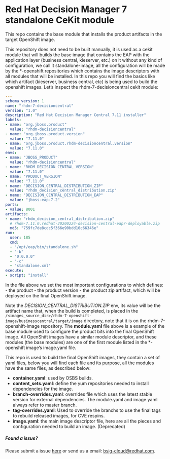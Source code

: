 # Red Hat Decision Manager 7 standalone CeKit module

This repo contains the base module that installs the product artifacts in the target OpenShift image.


This repository does not need to be built manually, it is used as a cekit module  that will builds the base image
that contains the EAP with the application layer (business central, kieserver, etc.) on it without any kind
of configuration, we call it standalone-image, all the configuration will be made by the *-openshift repositories
which contains the image descriptors with all modules that will be installed. In this repo you will find the basics
like which artifact (kieserver, business central, etc) is being used to build the openshift images. Let’s inspect the
rhdm-7-decisioncentral cekit module:


```yaml
---
schema_version: 1
name: "rhdm-7-decisioncentral"
version: "1.0"
description: "Red Hat Decision Manager Central 7.11 installer"
labels:
- name: "org.jboss.product"
  value: "rhdm-decisioncentral"
- name: "org.jboss.product.version"
  value: "7.11.0"
- name: "org.jboss.product.rhdm-decisioncentral.version"
  value: "7.11.0"
envs:
- name: "JBOSS_PRODUCT"
  value: "rhdm-decisioncentral"
- name: "RHDM_DECISION_CENTRAL_VERSION"
  value: "7.11.0"
- name: "PRODUCT_VERSION"
  value: "7.11.0"
- name: "DECISION_CENTRAL_DISTRIBUTION_ZIP"
  value: "rhdm_decision_central_distribution.zip"
- name: "DECISION_CENTRAL_DISTRIBUTION_EAP"
  value: "jboss-eap-7.2"
ports:
- value: 8001
artifacts:
- name: "rhdm_decision_central_distribution.zip"
  # rhdm-7.11.0.redhat-20200224-decision-central-eap7-deployable.zip
  md5: "759fc7de8cdc5f366e90bdd10c66346e"
run:
  user: 185
  cmd:
  - "/opt/eap/bin/standalone.sh"
  - "-b"
  - "0.0.0.0"
  - "-c"
  - "standalone.xml"
execute:
- script: "install"
```

In the file above we set the most important configurations to which defines:
    - the product
    - the product version
    - the product zip artifact, which will be deployed on the final OpenShift image.

Note the *DECISION_CENTRAL_DISTRIBUTION.ZIP* env, its value will be the artifact name that, when the build is completed,
is placed in the `/<images_source_dir>/rhdm-7-openshift-image/businesscentral/target/image` directory,
note that it is on the rhdm-7-openshift-image repository. The **module.yaml** file above is a example of
the base module used to configure the product bits into the final OpenShift image. All OpenShift images have a
similar module descriptor, and these modules (the base modules) are one of the first module listed in
the *-openshift image’s image.yaml file.


This repo is used to build the final OpenShift images, they contain a set of yaml files, below you will find each
file and its purpose, all the modules have the same files, as described below:

 - **container.yaml**: used by OSBS builds.
 - **content_sets.yaml**: define the yum repositories needed to install dependencies for the image.
 - **branch-overrides.yaml**: overrides file which uses the latest stable version for external dependencies. The module.yaml and image.yaml always refer to master branch.
 - **tag-overrides.yaml**: Used to override the branchs to use the final tags to rebuild released images, for CVE respins.
 - **image.yaml**: the main image descriptor file, here are all the pieces and configuration needed to build an image. (Deprecated)


##### Found a issue?
Please submit a issue [here](https://issues.jboss.org/projects/KIECLOUD) or send us a email: bsig-cloud@redhat.com.
